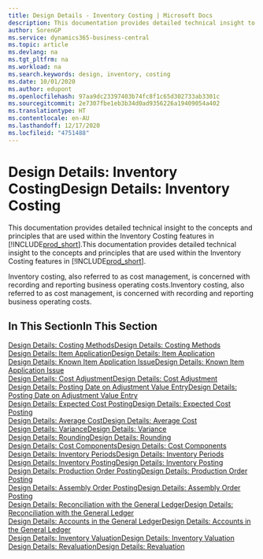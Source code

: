 ```yaml
---
title: Design Details - Inventory Costing | Microsoft Docs
description: This documentation provides detailed technical insight to the concepts and principles that are used within the Inventory Costing features in Business Central.
author: SorenGP
ms.service: dynamics365-business-central
ms.topic: article
ms.devlang: na
ms.tgt_pltfrm: na
ms.workload: na
ms.search.keywords: design, inventory, costing
ms.date: 10/01/2020
ms.author: edupont
ms.openlocfilehash: 97aa9dc23397403b74fc8f1c65d302733ab3301c
ms.sourcegitcommit: 2e7307fbe1eb3b34d0ad9356226a19409054a402
ms.translationtype: HT
ms.contentlocale: en-AU
ms.lasthandoff: 12/17/2020
ms.locfileid: "4751488"
---
```

# <a name="design-details-inventory-costing"></a><span data-ttu-id="52143-103">Design Details: Inventory Costing</span><span class="sxs-lookup"><span data-stu-id="52143-103">Design Details: Inventory Costing</span></span>
<span data-ttu-id="52143-104">This documentation provides detailed technical insight to the concepts and principles that are used within the Inventory Costing features in [!INCLUDE[prod_short](includes/prod_short.md)].</span><span class="sxs-lookup"><span data-stu-id="52143-104">This documentation provides detailed technical insight to the concepts and principles that are used within the Inventory Costing features in [!INCLUDE[prod_short](includes/prod_short.md)].</span></span>  

<span data-ttu-id="52143-105">Inventory costing, also referred to as cost management, is concerned with recording and reporting business operating costs.</span><span class="sxs-lookup"><span data-stu-id="52143-105">Inventory costing, also referred to as cost management, is concerned with recording and reporting business operating costs.</span></span>  

## <a name="in-this-section"></a><span data-ttu-id="52143-106">In This Section</span><span class="sxs-lookup"><span data-stu-id="52143-106">In This Section</span></span>  
[<span data-ttu-id="52143-107">Design Details: Costing Methods</span><span class="sxs-lookup"><span data-stu-id="52143-107">Design Details: Costing Methods</span></span>](design-details-costing-methods.md)  
[<span data-ttu-id="52143-108">Design Details: Item Application</span><span class="sxs-lookup"><span data-stu-id="52143-108">Design Details: Item Application</span></span>](design-details-item-application.md)  
[<span data-ttu-id="52143-109">Design Details: Known Item Application Issue</span><span class="sxs-lookup"><span data-stu-id="52143-109">Design Details: Known Item Application Issue</span></span>](design-details-inventory-zero-level-open-item-ledger-entries.md)  
[<span data-ttu-id="52143-110">Design Details: Cost Adjustment</span><span class="sxs-lookup"><span data-stu-id="52143-110">Design Details: Cost Adjustment</span></span>](design-details-cost-adjustment.md)  
[<span data-ttu-id="52143-111">Design Details: Posting Date on Adjustment Value Entry</span><span class="sxs-lookup"><span data-stu-id="52143-111">Design Details: Posting Date on Adjustment Value Entry</span></span>](design-details-inventory-adjustment-value-entry-posting-date.md)  
[<span data-ttu-id="52143-112">Design Details: Expected Cost Posting</span><span class="sxs-lookup"><span data-stu-id="52143-112">Design Details: Expected Cost Posting</span></span>](design-details-expected-cost-posting.md)  
[<span data-ttu-id="52143-113">Design Details: Average Cost</span><span class="sxs-lookup"><span data-stu-id="52143-113">Design Details: Average Cost</span></span>](design-details-average-cost.md)  
[<span data-ttu-id="52143-114">Design Details: Variance</span><span class="sxs-lookup"><span data-stu-id="52143-114">Design Details: Variance</span></span>](design-details-variance.md)  
[<span data-ttu-id="52143-115">Design Details: Rounding</span><span class="sxs-lookup"><span data-stu-id="52143-115">Design Details: Rounding</span></span>](design-details-rounding.md)  
[<span data-ttu-id="52143-116">Design Details: Cost Components</span><span class="sxs-lookup"><span data-stu-id="52143-116">Design Details: Cost Components</span></span>](design-details-cost-components.md)  
[<span data-ttu-id="52143-117">Design Details: Inventory Periods</span><span class="sxs-lookup"><span data-stu-id="52143-117">Design Details: Inventory Periods</span></span>](design-details-inventory-periods.md)  
[<span data-ttu-id="52143-118">Design Details: Inventory Posting</span><span class="sxs-lookup"><span data-stu-id="52143-118">Design Details: Inventory Posting</span></span>](design-details-inventory-posting.md)  
[<span data-ttu-id="52143-119">Design Details: Production Order Posting</span><span class="sxs-lookup"><span data-stu-id="52143-119">Design Details: Production Order Posting</span></span>](design-details-production-order-posting.md)  
[<span data-ttu-id="52143-120">Design Details: Assembly Order Posting</span><span class="sxs-lookup"><span data-stu-id="52143-120">Design Details: Assembly Order Posting</span></span>](design-details-assembly-order-posting.md)  
[<span data-ttu-id="52143-121">Design Details: Reconciliation with the General Ledger</span><span class="sxs-lookup"><span data-stu-id="52143-121">Design Details: Reconciliation with the General Ledger</span></span>](design-details-reconciliation-with-the-general-ledger.md)  
[<span data-ttu-id="52143-122">Design Details: Accounts in the General Ledger</span><span class="sxs-lookup"><span data-stu-id="52143-122">Design Details: Accounts in the General Ledger</span></span>](design-details-accounts-in-the-general-ledger.md)  
[<span data-ttu-id="52143-123">Design Details: Inventory Valuation</span><span class="sxs-lookup"><span data-stu-id="52143-123">Design Details: Inventory Valuation</span></span>](design-details-inventory-valuation.md)  
[<span data-ttu-id="52143-124">Design Details: Revaluation</span><span class="sxs-lookup"><span data-stu-id="52143-124">Design Details: Revaluation</span></span>](design-details-revaluation.md)
